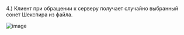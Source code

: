 4.) Клиент при обращении к серверу получает случайно выбранный сонет Шекспира из файла.

![image](https://github.com/user-attachments/assets/cb38507a-17d6-4dc6-8e4e-9f0c44214fe7)

